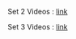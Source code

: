 Set 2 Videos : [link](https://um6p-my.sharepoint.com/:l:/g/personal/elghali_benjelloun_um6p_ma/FFvIFzUiiOVIoTVZ9XUEFrsB-OpDpDkB3SF5WWiWbf8OFA?e=ffvh2O)

Set 3 Videos : [link](https://um6p-my.sharepoint.com/personal/elghali_benjelloun_um6p_ma/Lists/Assignment%203%20CP%20training/AllItems.aspx?env=WebViewList&viewid=a348bc32%2D4c2c%2D40a2%2Da99b%2D75169c11db96&playlistLayout=playback&itemId=2)
